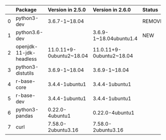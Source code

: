 <!-- markdown-link-check-disable -->

|    | Package                 | Version in 2.5.0         | Version in 2.6.0         | Status   |
|---:|:------------------------|:-------------------------|:-------------------------|:---------|
|  0 | python3-dev             | 3.6.7-1~18.04            |                          | REMOVED  |
|  1 | python3.6-dev           |                          | 3.6.9-1~18.04ubuntu1.4   | NEW      |
|  2 | openjdk-11-jdk-headless | 11.0.11+9-0ubuntu2~18.04 | 11.0.11+9-0ubuntu2~18.04 |          |
|  3 | python3-distutils       | 3.6.9-1~18.04            | 3.6.9-1~18.04            |          |
|  4 | r-base-core             | 3.4.4-1ubuntu1           | 3.4.4-1ubuntu1           |          |
|  5 | r-base-dev              | 3.4.4-1ubuntu1           | 3.4.4-1ubuntu1           |          |
|  6 | python3-pandas          | 0.22.0-4ubuntu1          | 0.22.0-4ubuntu1          |          |
|  7 | curl                    | 7.58.0-2ubuntu3.16       | 7.58.0-2ubuntu3.16       |          |
